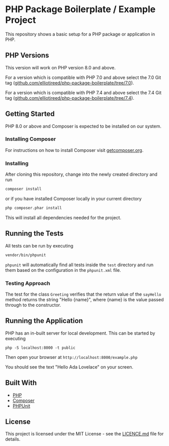 # PHP Package Boilerplate / Example Project

This repository shows a basic setup for a PHP package or application in PHP.

## PHP Versions

This version will work on PHP version 8.0 and above.

For a version which is compatible with PHP 7.0 and above select the 7.0 Git tag ([github.com/elliotjreed/php-package-boilerplate/tree/7.0](https://github.com/elliotjreed/php-package-boilerplate/tree/7.0)).

For a version which is compatible with PHP 7.4 and above select the 7.4 Git tag ([github.com/elliotjreed/php-package-boilerplate/tree/7.4](https://github.com/elliotjreed/php-package-boilerplate/tree/7.4)).

## Getting Started

PHP 8.0 or above and Composer is expected to be installed on our system.

### Installing Composer

For instructions on how to install Composer visit [getcomposer.org](https://getcomposer.org/download/).

### Installing

After cloning this repository, change into the newly created directory and run

```bash
composer install
```

or if you have installed Composer locally in your current directory

```bash
php composer.phar install
```

This will install all dependencies needed for the project.

## Running the Tests

All tests can be run by executing

```bash
vendor/bin/phpunit
```

`phpunit` will automatically find all tests inside the `test` directory and run them based on the configuration in the `phpunit.xml` file.

### Testing Approach

The test for the class `Greeting` verifies that the return value of the `sayHello` method returns the string "Hello {name}", where {name} is the value passed through to the constructor.

## Running the Application

PHP has an in-built server for local development. This can be started by executing

```
php -S localhost:8000 -t public
```

Then open your browser at `http://localhost:8000/example.php`

You should see the text "Hello Ada Lovelace" on your screen.

## Built With

  - [PHP](https://secure.php.net/)
  - [Composer](https://getcomposer.org/)
  - [PHPUnit](https://phpunit.de/)

## License

This project is licensed under the MIT License - see the [LICENCE.md](LICENCE.md) file for details.

